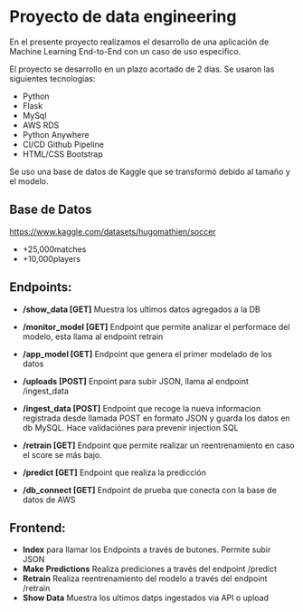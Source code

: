 # Proyecto de data engineering

En el presente proyecto realizamos el desarrollo de una aplicación de Machine Learning End-to-End
con un caso de uso especifico.

El proyecto se desarrollo en un plazo acortado de 2 días. Se usaron las siguientes tecnologías:
- Python
- Flask
- MySql
- AWS RDS
- Python Anywhere
- CI/CD Github Pipeline
- HTML/CSS Bootstrap

Se uso una base de datos de Kaggle que se transformó debido al tamaño y el modelo.

## Base de Datos
https://www.kaggle.com/datasets/hugomathien/soccer

- +25,000matches
- +10,000players


## Endpoints:

- **/show_data [GET]**
  Muestra los ultimos datos agregados a la DB

- **/monitor_model [GET]**
  Endpoint que permite analizar el performace del modelo, esta llama al endpoint retrain

- **/app_model [GET]**
  Endpoint que genera el primer modelado de los datos

- **/uploads [POST]**
  Enpoint para subir JSON, llama al endpoint /ingest_data

- **/ingest_data [POST]**
  Endpoint que recoge la nueva informacion registrada desde llamada POST en formato JSON
  y guarda los datos en db MySQL. Hace validaciónes para prevenir injection SQL

- **/retrain [GET]**
  Endpoint que permite realizar un reentrenamiento en caso el score se más bajo.

- **/predict [GET]**
  Endpoint que realiza la predicción

- **/db_connect [GET]**
  Endpoint de prueba que conecta con la base de datos de AWS


## Frontend:

- **Index**
para llamar los Endpoints a través de butones. Permite subir JSON
- **Make Predictions**
Realiza prediciones a través del endpoint /predict
- **Retrain**
Realiza reentrenamiento del modelo a través del endpoint /retrain
- **Show Data**
Muestra los ultimos datps ingestados via API o upload